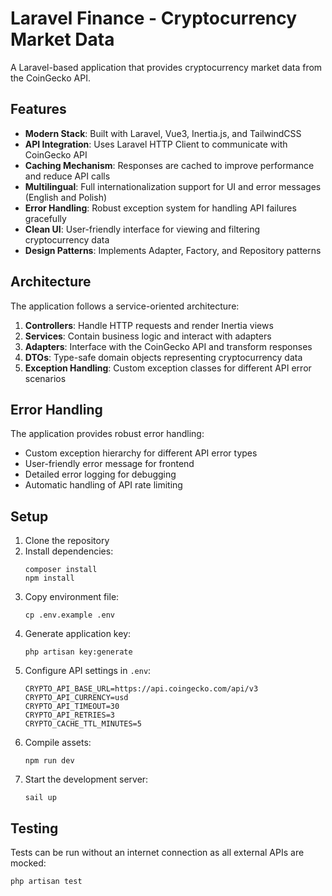 # Laravel Finance - Cryptocurrency Market Data

A Laravel-based application that provides cryptocurrency market data from the CoinGecko API.

## Features

- **Modern Stack**: Built with Laravel, Vue3, Inertia.js, and TailwindCSS
- **API Integration**: Uses Laravel HTTP Client to communicate with CoinGecko API
- **Caching Mechanism**: Responses are cached to improve performance and reduce API calls
- **Multilingual**: Full internationalization support for UI and error messages (English and Polish)
- **Error Handling**: Robust exception system for handling API failures gracefully
- **Clean UI**: User-friendly interface for viewing and filtering cryptocurrency data
- **Design Patterns**: Implements Adapter, Factory, and Repository patterns

## Architecture

The application follows a service-oriented architecture:

1. **Controllers**: Handle HTTP requests and render Inertia views
2. **Services**: Contain business logic and interact with adapters
3. **Adapters**: Interface with the CoinGecko API and transform responses
4. **DTOs**: Type-safe domain objects representing cryptocurrency data
5. **Exception Handling**: Custom exception classes for different API error scenarios

## Error Handling

The application provides robust error handling:

- Custom exception hierarchy for different API error types
- User-friendly error message for frontend
- Detailed error logging for debugging
- Automatic handling of API rate limiting

## Setup

1. Clone the repository
2. Install dependencies:
   ```
   composer install
   npm install
   ```
3. Copy environment file:
   ```
   cp .env.example .env
   ```
4. Generate application key:
   ```
   php artisan key:generate
   ```
5. Configure API settings in `.env`:
   ```
   CRYPTO_API_BASE_URL=https://api.coingecko.com/api/v3
   CRYPTO_API_CURRENCY=usd
   CRYPTO_API_TIMEOUT=30
   CRYPTO_API_RETRIES=3
   CRYPTO_CACHE_TTL_MINUTES=5
   ```
6. Compile assets:
   ```
   npm run dev
   ```
7. Start the development server:
   ```
   sail up
   ```

## Testing

Tests can be run without an internet connection as all external APIs are mocked:

```bash
php artisan test
```
